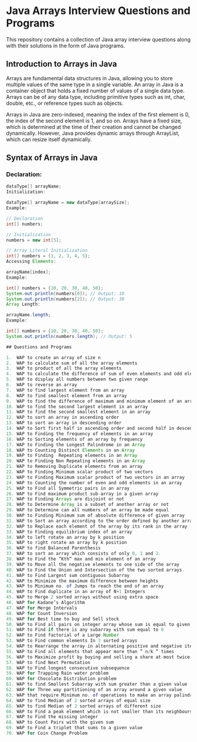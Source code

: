 # Java Arrays Interview Questions and Programs

This repository contains a collection of Java array interview questions along with their solutions in the form of Java programs.

## Introduction to Arrays in Java

Arrays are fundamental data structures in Java, allowing you to store multiple values of the same type in a single variable. An array in Java is a container object that holds a fixed number of values of a single data type. Arrays can be of any data type, including primitive types such as int, char, double, etc., or reference types such as objects.

Arrays in Java are zero-indexed, meaning the index of the first element is 0, the index of the second element is 1, and so on. Arrays have a fixed size, which is determined at the time of their creation and cannot be changed dynamically. However, Java provides dynamic arrays through ArrayList, which can resize itself dynamically.

## Syntax of Arrays in Java

### Declaration:
```java
dataType[] arrayName;
Initialization:

dataType[] arrayName = new dataType[arraySize];
Example:

// Declaration
int[] numbers;

// Initialization
numbers = new int[5];

// Array Literal Initialization
int[] numbers = {1, 2, 3, 4, 5};
Accessing Elements:

arrayName[index];
Example:

int[] numbers = {10, 20, 30, 40, 50};
System.out.println(numbers[0]); // Output: 10
System.out.println(numbers[2]); // Output: 30
Array Length:

arrayName.length;
Example:

int[] numbers = {10, 20, 30, 40, 50};
System.out.println(numbers.length); // Output: 5

## Questions and Programs

1.	WAP to create an array of size n
2. 	WAP to calculate sum of all the array elements
3.	WAP to product of all the array elements
4. 	WAP to calculate the difference of sum of even elements and odd elements 
5.	WAP to display all numbers between two given range
6. 	WAP to reverse an array
7.	WAP to find largest element from an array
8. 	WAP to find smallest element from an array
9.  WAP to find the difference of maximum and minimum element of an array
10.	WAP to find the second largest element in an array
11.	WAP to find the second smallest element in an array
12.	WAP to sort an array in ascending order
13.	WAP to sort an array in descending order
14.	WAP to Sort first half in ascending order and second half in descending
15.	WAP to Finding the frequency of elements in an array
16.	WAP to Sorting elements of an array by frequency 
17.	WAP to Finding the Longest Palindrome in an Array
18.	WAP to Counting Distinct Elements in an Array
19.	WAP to Finding  Repeating elements in an Array
20.	WAP to Finding Non Repeating elements in an Array
21.	WAP to Removing Duplicate elements from an array
22.	WAP to Finding Minimum scalar product of two vectors
23.	WAP to Finding Maximum scalar product of two vectors in an array
24.	WAP to Counting the number of even and odd elements in an array
25.	WAP to Find all Symmetric pairs in an array
26.	WAP to Find maximum product sub-array in a given array
27.	WAP to Finding Arrays are disjoint or not
28.	WAP to Determine Array is a subset of another array or not
29.	WAP to Determine can all numbers of an array be made equal
30.	WAP to Finding Minimum sum of absolute difference of given array
31.	WAP to Sort an array according to the order defined by another array
32.	WAP to Replace each element of the array by its rank in the array
33.	WAP to Finding equilibrium index of an array
34.	WAP to left rotate an array by k position
35.	WAP to right rotate an array by k position
36.	WAP to find Balanced Parenthesis 
37.	WAP to sort an array which consists of only 0, 1 and 2.
38.	WAP to Find the “Kth” max and min element of an array
39.	WAP to Move all the negative elements to one side of the array
40.	WAP to Find the Union and Intersection of the two sorted arrays.
41.	WAP to Find Largest sum contiguous Subarray
42.	WAP to Minimize the maximum difference between heights
43.	WAP to Minimum no. of Jumps to reach the end of an array
44.	WAP to Find duplicate in an array of N+1 Integers
45.	WAP to Merge 2 sorted arrays without using extra space
46.	WAP for Kadane’s Algorithm
47.	WAP for Merge Intervals
48.	WAP for Count Inversion
49.	WAP for Best time to buy and Sell stock
50.	WAP to Find all pairs on integer array whose sum is equal to given number
51.	WAP to Find if there is any subarray with sum equal to 0
52.	WAP to Find factorial of a Large Number
53.	WAP to Find common elements In 3 sorted arrays
54.	WAP to Rearrange the array in alternating positive and negative items 
55.	WAP to Find all elements that appear more than ” n/k ” times
56.	WAP to Maximize profit by buying and selling a share at-most twice
57.	WAP to find Next Permutation
58.	WAP to Find longest consecutive subsequence
59.	WAP for Trapping Rain water problem
60.	WAP for Chocolate Distribution problem
61.	WAP to find Smallest Subarray with sum greater than a given value
62.	WAP for Three way partitioning of an array around a given value
63.	WAP that require Minimum no. of operations to make an array palindrome
64.	WAP to find Median of 2 sorted arrays of equal size
65.	WAP to find Median of 2 sorted arrays of different size
66.	WAP to Find a peak element which is not smaller than its neighbours
67.	WAP to Find the missing integer
68.	WAP to Count Pairs with the given sum
69.	WAP to Find a triplet that sums to a given value
70.	WAP for Coin Change Problem
